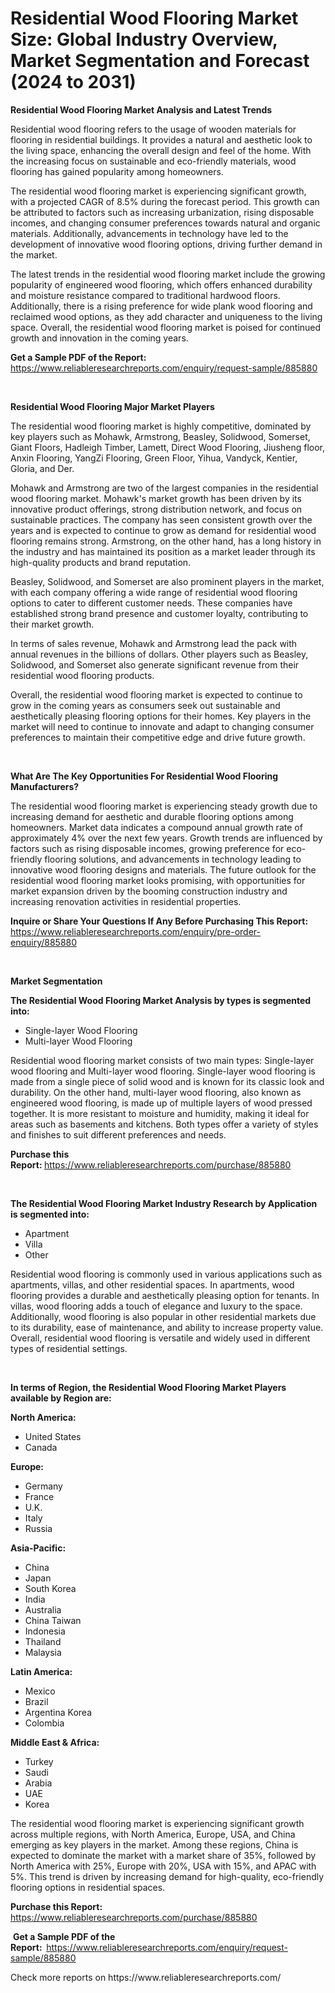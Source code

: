 <p><h1>Residential Wood Flooring Market Size: Global Industry Overview, Market Segmentation and Forecast (2024 to 2031)</h1></p><p><strong>Residential Wood Flooring Market Analysis and Latest Trends</strong></p>
<p><p>Residential wood flooring refers to the usage of wooden materials for flooring in residential buildings. It provides a natural and aesthetic look to the living space, enhancing the overall design and feel of the home. With the increasing focus on sustainable and eco-friendly materials, wood flooring has gained popularity among homeowners.</p><p>The residential wood flooring market is experiencing significant growth, with a projected CAGR of 8.5% during the forecast period. This growth can be attributed to factors such as increasing urbanization, rising disposable incomes, and changing consumer preferences towards natural and organic materials. Additionally, advancements in technology have led to the development of innovative wood flooring options, driving further demand in the market.</p><p>The latest trends in the residential wood flooring market include the growing popularity of engineered wood flooring, which offers enhanced durability and moisture resistance compared to traditional hardwood floors. Additionally, there is a rising preference for wide plank wood flooring and reclaimed wood options, as they add character and uniqueness to the living space. Overall, the residential wood flooring market is poised for continued growth and innovation in the coming years.</p></p>
<p><strong>Get a Sample PDF of the Report:&nbsp;</strong> <a href="https://www.reliableresearchreports.com/enquiry/request-sample/885880">https://www.reliableresearchreports.com/enquiry/request-sample/885880</a></p>
<p>&nbsp;</p>
<p><strong>Residential Wood Flooring Major Market Players</strong></p>
<p><p>The residential wood flooring market is highly competitive, dominated by key players such as Mohawk, Armstrong, Beasley, Solidwood, Somerset, Giant Floors, Hadleigh Timber, Lamett, Direct Wood Flooring, Jiusheng floor, Anxin Flooring, YangZi Flooring, Green Floor, Yihua, Vandyck, Kentier, Gloria, and Der.</p><p>Mohawk and Armstrong are two of the largest companies in the residential wood flooring market. Mohawk's market growth has been driven by its innovative product offerings, strong distribution network, and focus on sustainable practices. The company has seen consistent growth over the years and is expected to continue to grow as demand for residential wood flooring remains strong. Armstrong, on the other hand, has a long history in the industry and has maintained its position as a market leader through its high-quality products and brand reputation.</p><p>Beasley, Solidwood, and Somerset are also prominent players in the market, with each company offering a wide range of residential wood flooring options to cater to different customer needs. These companies have established strong brand presence and customer loyalty, contributing to their market growth.</p><p>In terms of sales revenue, Mohawk and Armstrong lead the pack with annual revenues in the billions of dollars. Other players such as Beasley, Solidwood, and Somerset also generate significant revenue from their residential wood flooring products.</p><p>Overall, the residential wood flooring market is expected to continue to grow in the coming years as consumers seek out sustainable and aesthetically pleasing flooring options for their homes. Key players in the market will need to continue to innovate and adapt to changing consumer preferences to maintain their competitive edge and drive future growth.</p></p>
<p>&nbsp;</p>
<p><strong>What Are The Key Opportunities For Residential Wood Flooring Manufacturers?</strong></p>
<p><p>The residential wood flooring market is experiencing steady growth due to increasing demand for aesthetic and durable flooring options among homeowners. Market data indicates a compound annual growth rate of approximately 4% over the next few years. Growth trends are influenced by factors such as rising disposable incomes, growing preference for eco-friendly flooring solutions, and advancements in technology leading to innovative wood flooring designs and materials. The future outlook for the residential wood flooring market looks promising, with opportunities for market expansion driven by the booming construction industry and increasing renovation activities in residential properties.</p></p>
<p><strong>Inquire or Share Your Questions If Any Before Purchasing This Report:</strong> <a href="https://www.reliableresearchreports.com/enquiry/pre-order-enquiry/885880">https://www.reliableresearchreports.com/enquiry/pre-order-enquiry/885880</a></p>
<p>&nbsp;</p>
<p><strong>Market Segmentation</strong></p>
<p><strong>The Residential Wood Flooring Market Analysis by types is segmented into:</strong></p>
<p><ul><li>Single-layer Wood Flooring</li><li>Multi-layer Wood Flooring</li></ul></p>
<p><p>Residential wood flooring market consists of two main types: Single-layer wood flooring and Multi-layer wood flooring. Single-layer wood flooring is made from a single piece of solid wood and is known for its classic look and durability. On the other hand, multi-layer wood flooring, also known as engineered wood flooring, is made up of multiple layers of wood pressed together. It is more resistant to moisture and humidity, making it ideal for areas such as basements and kitchens. Both types offer a variety of styles and finishes to suit different preferences and needs.</p></p>
<p><strong>Purchase this Report:&nbsp;</strong><a href="https://www.reliableresearchreports.com/purchase/885880">https://www.reliableresearchreports.com/purchase/885880</a></p>
<p>&nbsp;</p>
<p><strong>The Residential Wood Flooring Market Industry Research by Application is segmented into:</strong></p>
<p><ul><li>Apartment</li><li>Villa</li><li>Other</li></ul></p>
<p><p>Residential wood flooring is commonly used in various applications such as apartments, villas, and other residential spaces. In apartments, wood flooring provides a durable and aesthetically pleasing option for tenants. In villas, wood flooring adds a touch of elegance and luxury to the space. Additionally, wood flooring is also popular in other residential markets due to its durability, ease of maintenance, and ability to increase property value. Overall, residential wood flooring is versatile and widely used in different types of residential settings.</p></p>
<p>&nbsp;</p>
<p><strong>In terms of Region, the Residential Wood Flooring Market Players available by Region are:</strong></p>
<p>
    <p> <strong> North America: </strong>
        <ul>
            <li>United States</li>
            <li>Canada</li>
        </ul>
        </p> 
    <p> <strong> Europe: </strong>
        <ul>
            <li>Germany</li>
            <li>France</li>
            <li>U.K.</li>
            <li>Italy</li>
            <li>Russia</li>
        </ul>
        </p> 
    <p> <strong> Asia-Pacific: </strong>
        <ul>
            <li>China</li>
            <li>Japan</li>
            <li>South Korea</li>
            <li>India</li>
            <li>Australia</li>
            <li>China Taiwan</li>
            <li>Indonesia</li>
            <li>Thailand</li>
            <li>Malaysia</li>
        </ul>
        </p> 
    <p> <strong> Latin America: </strong>
        <ul>
            <li>Mexico</li>
            <li>Brazil</li>
            <li>Argentina Korea</li>
            <li>Colombia</li>
        </ul>
        </p> 
    <p> <strong> Middle East & Africa: </strong>
        <ul>
            <li>Turkey</li>
            <li>Saudi</li>
            <li>Arabia</li>
            <li>UAE</li>
            <li>Korea</li>
        </ul>
    </p>
    </p>
<p><p>The residential wood flooring market is experiencing significant growth across multiple regions, with North America, Europe, USA, and China emerging as key players in the market. Among these regions, China is expected to dominate the market with a market share of 35%, followed by North America with 25%, Europe with 20%, USA with 15%, and APAC with 5%. This trend is driven by increasing demand for high-quality, eco-friendly flooring options in residential spaces.</p></p>
<p><strong>Purchase this Report: </strong><a href="https://www.reliableresearchreports.com/purchase/885880">https://www.reliableresearchreports.com/purchase/885880</a></p>
<p>&nbsp;<strong>Get a Sample PDF of the Report:&nbsp;&nbsp;</strong><a href="https://www.reliableresearchreports.com/enquiry/request-sample/885880">https://www.reliableresearchreports.com/enquiry/request-sample/885880</a></p>
<p><strong></strong></p>
<p>Check more reports on https://www.reliableresearchreports.com/</p>